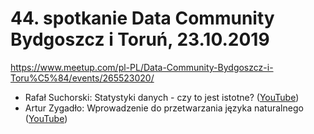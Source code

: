 ﻿# 44. spotkanie Data Community Bydgoszcz i Toruń, 23.10.2019

https://www.meetup.com/pl-PL/Data-Community-Bydgoszcz-i-Toru%C5%84/events/265523020/

- Rafał Suchorski: Statystyki danych - czy to jest istotne? ([YouTube](https://www.youtube.com/watch?v=GPyfLJQBFUM))
- Artur Zygadło: Wprowadzenie do przetwarzania języka naturalnego ([YouTube](https://www.youtube.com/watch?v=IUbFMt_4_Hw))
